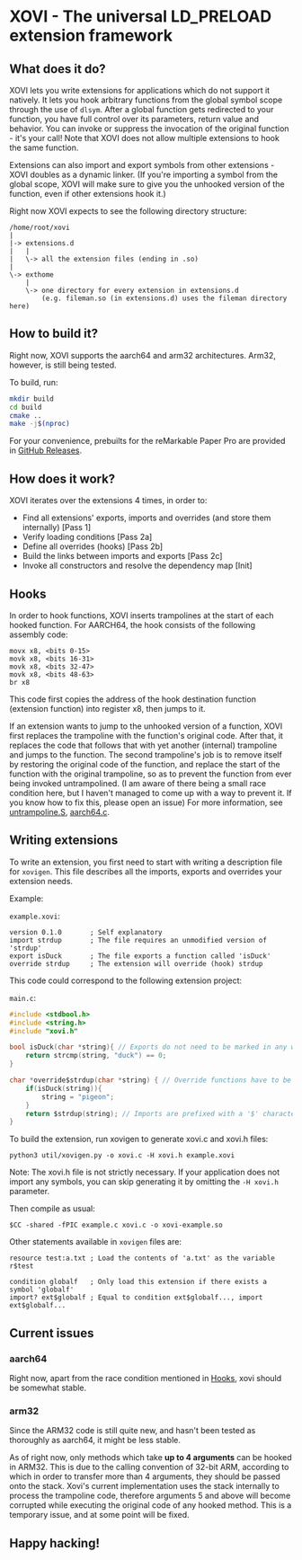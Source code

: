 # XOVI - The universal LD_PRELOAD extension framework

## What does it do?

XOVI lets you write extensions for applications which do not support it natively. It lets you hook arbitrary functions from the global symbol scope through the use of `dlsym`.
After a global function gets redirected to your function, you have full control over its parameters, return value and behavior. You can invoke or suppress the invocation of the original function - it's your call!
Note that XOVI does not allow multiple extensions to hook the same function.


Extensions can also import and export symbols from other extensions - XOVI doubles as a dynamic linker. (If you're importing a symbol from the global scope, XOVI will make sure to give you the unhooked version of the function, even if other extensions hook it.)

Right now XOVI expects to see the following directory structure:

```
/home/root/xovi
|
|-> extensions.d
|   |
|   \-> all the extension files (ending in .so)
|
\-> exthome
    |
    \-> one directory for every extension in extensions.d
        (e.g. fileman.so (in extensions.d) uses the fileman directory here)
```


## How to build it?

Right now, XOVI supports the aarch64 and arm32 architectures. Arm32, however, is still being tested.

To build, run:
```sh
mkdir build
cd build
cmake ..
make -j$(nproc)
```

For your convenience, prebuilts for the reMarkable Paper Pro are provided in [GitHub Releases](https://github.com/asivery/xovi/releases).

## How does it work?

XOVI iterates over the extensions 4 times, in order to:

- Find all extensions' exports, imports and overrides (and store them internally) [Pass 1]
- Verify loading conditions [Pass 2a]
- Define all overrides (hooks) [Pass 2b]
- Build the links between imports and exports [Pass 2c]
- Invoke all constructors and resolve the dependency map [Init]

## Hooks

In order to hook functions, XOVI inserts trampolines at the start of each hooked function.
For AARCH64, the hook consists of the following assembly code:

```aarch64
movx x8, <bits 0-15>
movk x8, <bits 16-31>
movk x8, <bits 32-47>
movk x8, <bits 48-63>
br x8
```
This code first copies the address of the hook destination function (extension function) into register x8, then jumps to it.

If an extension wants to jump to the unhooked version of a function, XOVI first replaces the trampoline with the function's original code. After that, it replaces the code that follows that with yet another (internal) trampoline and jumps to the function. The second trampoline's job is to remove itself by restoring the original code of the function, and replace the start of the function with the original trampoline, so as to prevent the function from ever being invoked untrampolined. (I am aware of there being a small race condition here, but I haven't managed to come up with a way to prevent it. If you know how to fix this, please open an issue)
For more information, see [untrampoline.S](src/trampolines/aarch64/untrampoline.S), [aarch64.c](src/trampolines/aarch64/aarch64.c).

## Writing extensions

To write an extension, you first need to start with writing a description file for `xovigen`. This file describes all the imports, exports and overrides your extension needs.

Example:

`example.xovi`:

```
version 0.1.0       ; Self explanatory
import strdup       ; The file requires an unmodified version of 'strdup'
export isDuck       ; The file exports a function called 'isDuck'
override strdup     ; The extension will override (hook) strdup
```

This code could correspond to the following extension project:

`main.c`:

```c
#include <stdbool.h>
#include <string.h>
#include "xovi.h"

bool isDuck(char *string){ // Exports do not need to be marked in any way
    return strcmp(string, "duck") == 0;
}

char *override$strdup(char *string) { // Override functions have to be prefixed with 'override$'
    if(isDuck(string)){
        string = "pigeon";
    }
    return $strdup(string); // Imports are prefixed with a '$' character, if the function comes from the global scope, and use the format `extension$export`, if they come from another extension.
}

```

To build the extension, run xovigen to generate xovi.c and xovi.h files:

`python3 util/xovigen.py -o xovi.c -H xovi.h example.xovi`

Note: The xovi.h file is not strictly necessary.
If your application does not import any symbols, you can skip generating it by omitting the `-H xovi.h` parameter.

Then compile as usual:

`$CC -shared -fPIC example.c xovi.c -o xovi-example.so`

Other statements available in `xovigen` files are:

```
resource test:a.txt ; Load the contents of 'a.txt' as the variable r$test

condition globalf   ; Only load this extension if there exists a symbol 'globalf'
import? ext$globalf ; Equal to condition ext$globalf..., import ext$globalf...
```

## Current issues

### aarch64

Right now, apart from the race condition mentioned in [Hooks](#hooks), xovi should be somewhat stable.

### arm32

Since the ARM32 code is still quite new, and hasn't been tested as thoroughly as aarch64, it might be less stable.

As of right now, only methods which take **up to 4 arguments** can be hooked in ARM32. This is due to the calling convention of 32-bit ARM, according to which in order to transfer more than 4 arguments, they should be passed onto the stack. Xovi's current implementation uses the stack internally to process the trampoline code, therefore arguments 5 and above will become corrupted while executing the original code of any hooked method. This is a temporary issue, and at some point will be fixed.

## Happy hacking!
#
